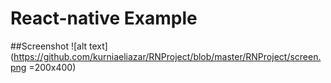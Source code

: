 # React-native Example

##Screenshot
![alt text](https://github.com/kurniaeliazar/RNProject/blob/master/RNProject/screen.png =200x400)
